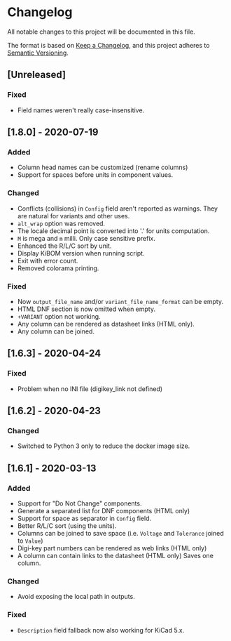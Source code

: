 # Changelog
All notable changes to this project will be documented in this file.

The format is based on [Keep a Changelog](https://keepachangelog.com/en/1.0.0/),
and this project adheres to [Semantic Versioning](https://semver.org/spec/v2.0.0.html).


## [Unreleased]
### Fixed
- Field names weren't really case-insensitive.

## [1.8.0] - 2020-07-19
### Added
- Column head names can be customized (rename columns)
- Support for spaces before units in component values.

### Changed
- Conflicts (collisions) in `Config` field aren't reported as warnings.
  They are natural for variants and other uses.
- `alt_wrap` option was removed.
- The locale decimal point is converted into '.' for units computation.
- `M` is mega and `m` milli. Only case sensitive prefix.
- Enhanced the R/L/C sort by unit.
- Display KiBOM version when running script.
- Exit with error count.
- Removed colorama printing.

### Fixed
- Now `output_file_name` and/or `variant_file_name_format` can be empty.
- HTML DNF section is now omitted when empty.
- `+VARIANT` option not working.
- Any column can be rendered as datasheet links (HTML only).
- Any column can be joined.

## [1.6.3] - 2020-04-24
### Fixed
- Problem when no INI file (digikey_link not defined)

## [1.6.2] - 2020-04-23
### Changed
- Switched to Python 3 only to reduce the docker image size.

## [1.6.1] - 2020-03-13
### Added
- Support for "Do Not Change" components.
- Generate a separated list for DNF components (HTML only)
- Support for space as separator in `Config` field.
- Better R/L/C sort (using the units).
- Columns can be joined to save space (i.e. `Voltage` and `Tolerance`
  joined to `Value`)
- Digi-key part numbers can be rendered as web links (HTML only)
- A column can contain links to the datasheet (HTML only)
  Saves one column.

### Changed
- Avoid exposing the local path in outputs.

### Fixed
- `Description` field fallback now also working for KiCad 5.x.
